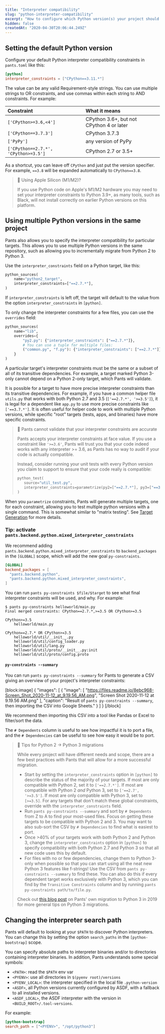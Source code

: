 ```yaml
---
title: "Interpreter compatibility"
slug: "python-interpreter-compatibility"
excerpt: "How to configure which Python version(s) your project should use."
hidden: false
createdAt: "2020-04-30T20:06:44.249Z"
---
```

Setting the default Python version
----------------------------------

Configure your default Python interpreter compatibility constraints in `pants.toml` like this:

```toml pants.toml
[python]
interpreter_constraints = ["CPython==3.11.*"]
```

The value can be any valid Requirement-style strings. You can use multiple strings to OR constraints, and use commas within each string to AND constraints. For example:

| Constraint                           | What it means                            |
| :----------------------------------- | :--------------------------------------- |
| `['CPython>=3.6,<4']`                | CPython 3.6+, but not CPython 4 or later |
| `['CPython==3.7.3']`                 | CPython 3.7.3                            |
| `['PyPy']`                           | any version of PyPy                      |
| `['CPython==2.7.*', 'CPython>=3.5']` | CPython 2.7 or 3.5+                      |

As a shortcut, you can leave off `CPython` and just put the version specifier. For example, `==3.8` will be expanded automatically to `CPython==3.8`.

> 📘 Using Apple Silicon (M1/M2)?
>
> If you use Python code on Apple's M1/M2 hardware you may need to set your interpreter constraints to Python 3.9+, as many tools, such as Black, will not install correctly on earlier Python versions on this platform.

Using multiple Python versions in the same project
--------------------------------------------------

Pants also allows you to specify the interpreter compatibility for particular targets. This allows you to use multiple Python versions in the same repository, such as allowing you to incrementally migrate from Python 2 to Python 3.

Use the `interpreter_constraints` field on a Python target, like this:

```python BUILD
python_sources(
    name="python2_target",
    interpreter_constraints=["==2.7.*"],
)
```

If `interpreter_constraints` is left off, the target will default to the value from the option `interpreter_constraints` in `[python]`.

To only change the interpreter constraints for a few files, you can use the `overrides` field:

```python BUILD
python_sources(
    name="lib",
    overrides={
        "py2.py": {"interpreter_constraints": ["==2.7.*"]},
        # You can use a tuple for multiple files:
        ("common.py", "f.py"): {"interpreter_constraints": ["==2.7.*"]},
    }
)
```

A particular target's interpreter constraints must be the same or a subset of all of its
transitive dependencies. For example, a target marked Python 3-only cannot depend on a
Python 2-only target, which Pants will validate.

It is possible for a target to have more precise interpreter constraints than its transitive
dependencies. For example, if you have a common helper file `utils.py` that works with both
Python 2.7 and 3.5 (`['==2.7.*', '>=3.5']`), it is legal for a dependent like `app.py` to use more
precise constraints like `['==3.7.*']`. It is often useful for helper code to work with multiple
Python versions, while specific "root" targets (tests, apps, and binaries) have more specific
constraints.

> 🚧 Pants cannot validate that your interpreter constraints are accurate
> 
> Pants accepts your interpreter constraints at face value. If you use a constraint like `'>=3.6'`, Pants will trust you that your code indeed works with any interpreter >= 3.6, as Pants has no way to audit if your code is actually compatible.
> 
> Instead, consider running your unit tests with every Python version you claim to support to ensure that your code really is compatible:
> 
> ```python
> python_test(
>    source="util_test.py",
>    interpreter_constraints=parametrize(py2=["==2.7.*"], py3=["==3.6.*"]),
> )
> ```

When you `parametrize` constraints, Pants will generate multiple targets, one for each constraint, allowing you to test multiple python versions with a single command. This is somewhat similar to "matrix testing". See [Target Generation](doc:targets#parametrizing-targets) for more details.

### Tip: activate `pants.backend.python.mixed_interpreter_constraints`

We recommend adding `pants.backend.python.mixed_interpreter_constraints` to `backend_packages` in the `[GLOBAL]` scope, which will add the new goal `py-constraints`.

```toml pants.toml
[GLOBAL]
backend_packages = [
  "pants.backend.python",
  "pants.backend.python.mixed_interpreter_constraints",
]
```

You can run `pants py-constraints $file/$target` to see what final interpreter constraints will be used, and why. For example:

```
$ pants py-constraints helloworld/main.py
Final merged constraints: CPython==2.7.*,>=3.5 OR CPython>=3.5

CPython>=3.5
    helloworld/main.py

CPython==2.7.* OR CPython>=3.5
    helloworld/util/__init__.py
    helloworld/util/config_loader.py
    helloworld/util/lang.py
    helloworld/util/proto/__init__.py:init
    helloworld/util/proto/config.proto
```

#### `py-constraints --summary`

You can run `pants py-constraints --summary` for Pants to generate a CSV giving an overview of your project's interpreter constraints:

[block:image]
{
  "images": [
    {
      "image": [
        "https://files.readme.io/8ebc968-Screen_Shot_2020-11-12_at_9.19.56_AM.png",
        "Screen Shot 2020-11-12 at 9.19.56 AM.png"
      ],
      "caption": "Result of `pants py-constraints --summary`, then importing the CSV into Google Sheets."
    }
  ]
}
[/block]

We recommend then importing this CSV into a tool like Pandas or Excel to filter/sort the data.

The `# Dependents` column is useful to see how impactful it is to port a file, and the `# Dependencies` can be useful to see how easy it would be to port.

> 📘 Tips for Python 2 -> Python 3 migrations
> 
> While every project will have different needs and scope, there are a few best practices with Pants that will allow for a more successful migration.
> 
> - Start by setting the `interpreter_constraints` option in `[python]` to describe the status of the majority of your targets. If most are only compatible with Python 2, set it to `['==2.7.*']`. If most are compatible with Python 2 _and_ Python 3, set to `['==2.7', '>=3.5']`. If most are only compatible with Python 3, set to `[>=3.5]`. For any targets that don't match these global constraints, override with the `interpreter_constraints` field.
> - Run `pants py-constraints --summary` and sort by `# Dependents` from Z to A to find your most-used files. Focus on getting these targets to be compatible with Python 2 and 3. You may want to also sub-sort the CSV by `# Dependencies` to find what is easiest to port.
> - Once >40% of your targets work with both Python 2 and Python 3, change the `interpreter_constraints` option in `[python]` to specify compatibility with both Python 2.7 and Python 3 so that all new code uses this by default.
> - For files with no or few dependencies, change them to Python 3-only when possible so that you can start using all the neat new Python 3 features like f-strings! Use the CSV from `pants py-constraints --summary` to find these. You can also do this if every dependent target works exclusively with Python 3, which you can find by the `Transitive Constraints` column and by running `pants py-constraints path/to/file.py`.
> 
> Check out [this blog post](https://enterprise.foursquare.com/intersections/article/how-our-intern-led-pants-migration-to-python-3/) on Pants' own migration to Python 3 in 2019 for more general tips on Python 3 migrations.

Changing the interpreter search path
------------------------------------

Pants will default to looking at your `$PATH` to discover Python interpreters. You can change this by setting the option `search_paths` in the `[python-bootstrap]` scope.

You can specify absolute paths to interpreter binaries and/or to directories containing interpreter binaries. In addition, Pants understands some special symbols:

- `<PATH>`: read the `$PATH` env var
- `<PYENV>`: use all directories in `$(pyenv root)/versions`
- `<PYENV_LOCAL>`: the interpreter specified in the local file `.python-version`
- `<ASDF>`, all Python versions currently configured by ASDF, with a fallback to all installed versions.
- `<ASDF_LOCAL>`, the ASDF interpreter with the version in `<BUILD_ROOT>/.tool-versions`.

For example:

```toml pants.toml
[python-bootstrap]
search_path = ["<PYENV>", "/opt/python3"]
```
